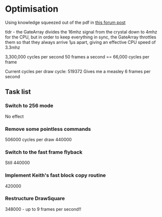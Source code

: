 # Optimisation

Using knowledge squeezed out of the pdf in [this forum post](http://www.cpcwiki.eu/forum/programming/craving-for-speed-a-visual-cheat-sheet-to-help-optimizing-your-code-to-death/)


tldr - the GateArray divides the 16mhz signal from the crystal down to 4mhz for the CPU, but in order to keep everything in sync, the GateArray throttles them so that they always arrive 1µs apart, giving an effective CPU speed of 3.3mhz

3,300,000 cycles per second
50 frames a second == 66,000 cycles per frame


Current cycles per draw cycle: 519372
Gives me a measley 6 frames per second

## Task list

### Switch to 256 mode
No effect

### Remove some pointless commands
506000 cycles per draw
440000

### Switch to the fast frame flyback
Still 440000

### Implement Keith's fast block copy routine
420000

### Restructure DrawSquare
348000 - up to 9 frames per second!!






